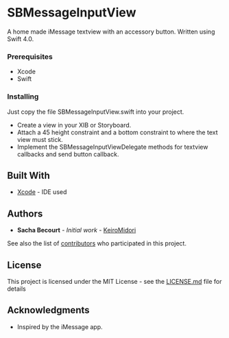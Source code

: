 # SBMessageInputView

A home made iMessage textview with an accessory button.
Written using Swift 4.0.

### Prerequisites

- Xcode
- Swift

### Installing

Just copy the file SBMessageInputView.swift into your project.

- Create a view in your XIB or Storyboard.
- Attach a 45 height constraint and a bottom constraint to where the text view must stick.
- Implement the SBMessageInputViewDelegate methods for textview callbacks and send button callback.

## Built With

* [Xcode](https://developer.apple.com/xcode/downloads/) - IDE used

## Authors

* **Sacha Becourt** - *Initial work* - [KeiroMidori](https://github.com/KeiroMidori)

See also the list of [contributors](https://github.com/KeiroMidori/SBMessageInputView/graphs/contributors) who participated in this project.

## License

This project is licensed under the MIT License - see the [LICENSE.md](LICENSE.md) file for details

## Acknowledgments

* Inspired by the iMessage app.
